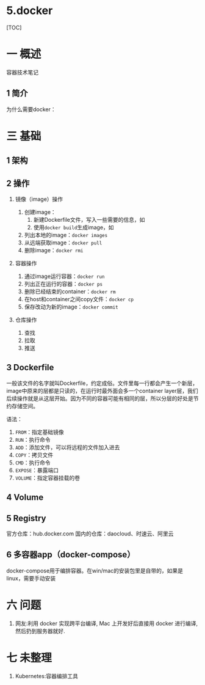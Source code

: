 # 5.docker
[TOC]
# 一 概述
容器技术笔记

## 1 简介
为什么需要docker：

# 三 基础
## 1 架构
## 2 操作
1. 镜像（image）操作
    1. 创建image：
        1. 新建Dockerfile文件，写入一些需要的信息，如
        2. 使用`docker build`生成image，如
    2. 列出本地的image：`docker images`
    3. 从远端获取image：`docker pull`
    4. 删除image：`docker rmi`
2. 容器操作
    1. 通过image运行容器：`docker run`
    2. 列出正在运行的容器：`docker ps`
    3. 删除已经结束的container：`docker rm`
    4. 在host和container之间copy文件：`docker cp`
    5. 保存改动为新的image：`docker commit`

3. 仓库操作
    1. 查找
    2. 拉取
    3. 推送

## 3 Dockerfile
一般该文件的名字就叫Dockerfile，约定成俗。文件里每一行都会产生一个新层，image中原来的层都是只读的，在运行时最外面会多一个container layer层，我们后续操作就是从这层开始。因为不同的容器可能有相同的层，所以分层的好处是节约存储空间。 

语法：
1. `FROM`：指定基础镜像
2. `RUN`：执行命令
3. `ADD`：添加文件，可以将远程的文件加入进去
4. `COPY`：拷贝文件
5. `CMD`：执行命令
6. `EXPOSE`：暴露端口
7. `VOLUME`：指定容器挂载的卷

## 4 Volume

## 5 Registry
官方仓库：hub.docker.com
国内的仓库：daocloud、时速云、阿里云

## 6 多容器app（docker-compose）
docker-compose用于编排容器。在win/mac的安装包里是自带的，如果是linux，需要手动安装

# 六 问题
1. 网友:利用 docker 实现跨平台编译, Mac 上开发好后直接用 docker 进行编译, 然后扔到服务器就好.

# 七 未整理
1. Kubernetes:容器编排工具